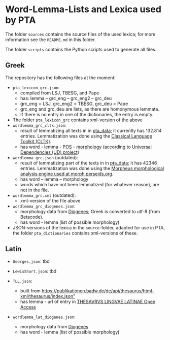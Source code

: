 # Word-Lemma-Lists and Lexica used by PTA

The folder `sources` contains the source files of the used lexica; for more information see the `README.md` in this folder.

The folder `scripts` contains the Python scripts used to generate all files.

## Greek

The repository has the following files at the moment:

* `pta_lexicon_grc.json`: 
    - compiled from LSJ, TBESG, and Pape
    - has: lemma – grc_eng – grc_eng2 – grc_deu
    - grc_eng = LSJ, grc_eng2 = TBESG, grc_deu = Pape 
    - grc_eng and grc_deu are lists, as there are homonymous lemmata. 
    - If there is no entry in one of the dictionaries, the entry is empty.
* The folder `pta_lexicon_grc` contains xml-version of the above
* `wordlemma_grc_cltk.json`:
    - result of lemmatizing all texts in in [pta_data](https://github.com/PatristicTextArchive/pta_data); it currently has 132.814 entries. Lemmatization was done using the [Classical Language Toolkit (CLTK)](http://cltk.org/).
    - has word - lemma - [POS](https://universaldependencies.org/u/pos/index.html) - [morphology](https://universaldependencies.org/u/feat/index.html) (according to  [Universal Dependencies (UD) project](https://universaldependencies.org))
* `wordlemma_grc.json` (outdated): 
    - result of lemmatizing part of the texts in in [pta_data](https://github.com/PatristicTextArchive/pta_data); it has 42346 entries. Lemmatization was done using the [Morpheus morphological analysis engine used at morph.perseids.org](morph.perseids.org).
    - has word – lemma – morphology
    - words which have not been lemmatized (for whatever reason), are not in the file. 
* `wordlemma_grc.xml` (outdated):
    - xml-version of the file above
* `wordlemma_grc_diogenes.json`:
    - morphology data from [Diogenes](https://d.iogen.es/d/); Greek is converted to utf-8 (from Betacode).
    - has word - lemma (list of possible morphology)
* JSON-versions of the lexica in the `source`-folder, adapted for use in PTA, the folder `pta_dictionaries` contains xml-versions of these.

## Latin

* `Georges.json`: tbd

* `LewisShort.json`: tbd

* `TLL.json`:
    - built from <https://publikationen.badw.de/de/api/thesaurus/html-xml/thesaurus/index.json">
    - has lemma - url of entry in [THESAVRVS LINGVAE LATINAE Open Access](http://tll-open.badw.de)
* `wordlemma_lat_diogenes.json`:
    - morphology data from [Diogenes](https://d.iogen.es/d/)
    - has word - lemma (list of possible morphology)
